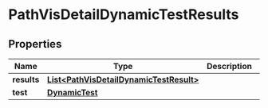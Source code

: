 

# PathVisDetailDynamicTestResults


## Properties

| Name | Type | Description | Notes |
|------------ | ------------- | ------------- | -------------|
|**results** | [**List&lt;PathVisDetailDynamicTestResult&gt;**](PathVisDetailDynamicTestResult.md) |  |  [optional] |
|**test** | [**DynamicTest**](DynamicTest.md) |  |  [optional] |



